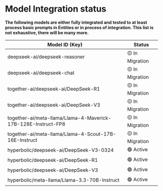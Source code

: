 # Model Integration status

**The following models are either fully integrated and tested to at least process basic prompts in Entities or in   process of integration.  This list is not exhaustive, there will be many more.**  

| Model ID (Key)                                           | Status     |
|----------------------------------------------------------|------------|
| deepseek-ai/deepseek-reasoner                           | 🟡 In Migration |
| deepseek-ai/deepseek-chat                               | 🟡 In Migration |
| together-ai/deepseek-ai/DeepSeek-R1                     | 🟡 In Migration |
| together-ai/deepseek-ai/DeepSeek-V3                     | 🟡 In Migration |
| together-ai/meta-llama/Llama-4-Maverick-17B-128E-Instruct-FP8 | 🟡 In Migration |
| together-ai/meta-llama/Llama-4-Scout-17B-16E-Instruct   | 🟡 In Migration |
| hyperbolic/deepseek-ai/DeepSeek-V3-0324                 | 🟢 Active        |
| hyperbolic/deepseek-ai/DeepSeek-R1                      | 🟢 Active        |
| hyperbolic/deepseek-ai/DeepSeek-V3                      | 🟢 Active        |
| hyperbolic/meta-llama/Llama-3.3-70B-Instruct            | 🟢 Active        |
